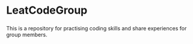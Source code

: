 # LeatCodeGroup

###

This is a repository for practising coding skills and share experiences for group members.

 